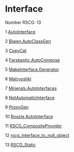 <h1>Interface</h1>

Number RSCG: 13

   1 [AutoInterface](/docs/AutoInterface)

   2 [Biwen.AutoClassGen](/docs/Biwen.AutoClassGen)

   3 [CopyCat](/docs/CopyCat)

   4 [Farskeptic.AutoCompose](/docs/Farskeptic.AutoCompose)

   5 [MakeInterface.Generator](/docs/MakeInterface.Generator)

   6 [Matryoshki](/docs/Matryoshki)

   7 [Minerals.AutoInterfaces](/docs/Minerals.AutoInterfaces)

   8 [NetAutomaticInterface](/docs/NetAutomaticInterface)

   9 [ProxyGen](/docs/ProxyGen)

   10 [Roozie.AutoInterface](/docs/Roozie.AutoInterface)

   11 [RSCG_CompositeProvider](/docs/RSCG_CompositeProvider)

   12 [rscg_Interface_to_null_object](/docs/rscg_Interface_to_null_object)

   13 [RSCG_Static](/docs/RSCG_Static)
    